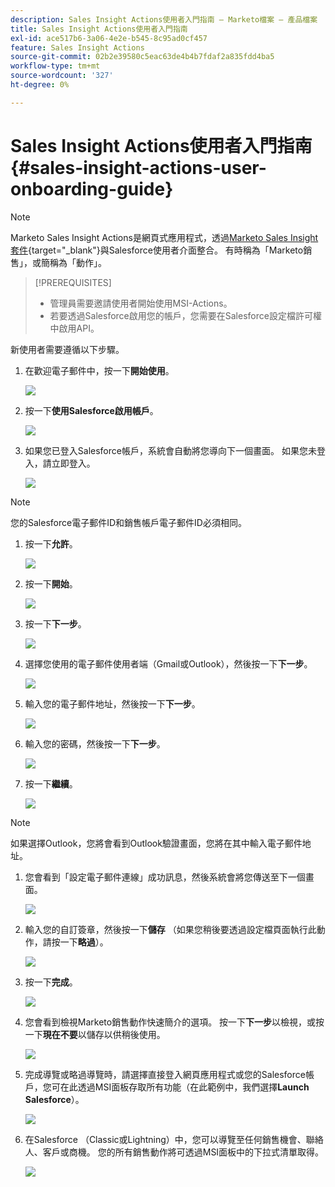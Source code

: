 ```yaml
---
description: Sales Insight Actions使用者入門指南 — Marketo檔案 — 產品檔案
title: Sales Insight Actions使用者入門指南
exl-id: ace517b6-3a06-4e2e-b545-8c95ad0cf457
feature: Sales Insight Actions
source-git-commit: 02b2e39580c5eac63de4b4b7fdaf2a835fdd4ba5
workflow-type: tm+mt
source-wordcount: '327'
ht-degree: 0%

---
```


# Sales Insight Actions使用者入門指南 {#sales-insight-actions-user-onboarding-guide}

>[!NOTE]
>
>Marketo Sales Insight Actions是網頁式應用程式，透過[Marketo Sales Insight套件](/help/marketo/product-docs/marketo-sales-insight/msi-for-salesforce/installation/install-marketo-sales-insight-package-in-salesforce-appexchange.md){target="_blank"}與Salesforce使用者介面整合。 有時稱為「Marketo銷售」，或簡稱為「動作」。

>[!PREREQUISITES]
>
>* 管理員需要邀請使用者開始使用MSI-Actions。
>* 若要透過Salesforce啟用您的帳戶，您需要在Salesforce設定檔許可權中啟用API。

新使用者需要遵循以下步驟。

1. 在歡迎電子郵件中，按一下&#x200B;**開始使用**。

   ![](assets/sales-insight-actions-user-onboarding-guide-1.png)

1. 按一下&#x200B;**使用Salesforce啟用帳戶**。

   ![](assets/sales-insight-actions-user-onboarding-guide-2.png)

1. 如果您已登入Salesforce帳戶，系統會自動將您導向下一個畫面。 如果您未登入，請立即登入。

   ![](assets/sales-insight-actions-user-onboarding-guide-3.png)

>[!NOTE]
>
>您的Salesforce電子郵件ID和銷售帳戶電子郵件ID必須相同。

1. 按一下&#x200B;**允許**。

   ![](assets/sales-insight-actions-user-onboarding-guide-4.png)

1. 按一下&#x200B;**開始**。

   ![](assets/sales-insight-actions-user-onboarding-guide-5.png)

1. 按一下&#x200B;**下一步**。

   ![](assets/sales-insight-actions-user-onboarding-guide-6.png)

1. 選擇您使用的電子郵件使用者端（Gmail或Outlook），然後按一下&#x200B;**下一步**。

   ![](assets/sales-insight-actions-user-onboarding-guide-7.png)

1. 輸入您的電子郵件地址，然後按一下&#x200B;**下一步**。

   ![](assets/sales-insight-actions-user-onboarding-guide-8.png)

1. 輸入您的密碼，然後按一下&#x200B;**下一步**。

   ![](assets/sales-insight-actions-user-onboarding-guide-9.png)

1. 按一下&#x200B;**繼續**。

   ![](assets/sales-insight-actions-user-onboarding-guide-10.png)

>[!NOTE]
>
>如果選擇Outlook，您將會看到Outlook驗證畫面，您將在其中輸入電子郵件地址。

1. 您會看到「設定電子郵件連線」成功訊息，然後系統會將您傳送至下一個畫面。

   ![](assets/sales-insight-actions-user-onboarding-guide-11.png)

1. 輸入您的自訂簽章，然後按一下&#x200B;**儲存** （如果您稍後要透過設定檔頁面執行此動作，請按一下&#x200B;**略過**）。

   ![](assets/sales-insight-actions-user-onboarding-guide-12.png)

1. 按一下&#x200B;**完成**。

   ![](assets/sales-insight-actions-user-onboarding-guide-13.png)

1. 您會看到檢視Marketo銷售動作快速簡介的選項。 按一下&#x200B;**下一步**&#x200B;以檢視，或按一下&#x200B;**現在不要**&#x200B;以儲存以供稍後使用。

   ![](assets/sales-insight-actions-user-onboarding-guide-14.png)

1. 完成導覽或略過導覽時，請選擇直接登入網頁應用程式或您的Salesforce帳戶，您可在此透過MSI面板存取所有功能（在此範例中，我們選擇&#x200B;**Launch Salesforce**）。

   ![](assets/sales-insight-actions-user-onboarding-guide-15.png)

1. 在Salesforce （Classic或Lightning）中，您可以導覽至任何銷售機會、聯絡人、客戶或商機。 您的所有銷售動作將可透過MSI面板中的下拉式清單取得。

   ![](assets/sales-insight-actions-user-onboarding-guide-16.png)
